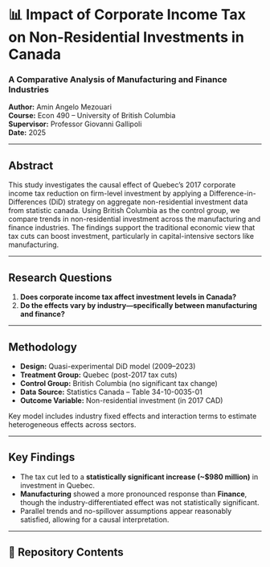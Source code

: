 # 📊 Impact of Corporate Income Tax on Non-Residential Investments in Canada  
### A Comparative Analysis of Manufacturing and Finance Industries  

**Author:** Amin Angelo Mezouari  
**Course:** Econ 490 – University of British Columbia  
**Supervisor:** Professor Giovanni Gallipoli  
**Date:** 2025

---

## Abstract

This study investigates the causal effect of Quebec’s 2017 corporate income tax reduction on firm-level investment by applying a Difference-in-Differences (DiD) strategy on aggregate non-residential investment data from statistic canada. Using British Columbia as the control group, we compare trends in non-residential investment across the manufacturing and finance industries. The findings support the traditional economic view that tax cuts can boost investment, particularly in capital-intensive sectors like manufacturing.

---

## Research Questions

1. **Does corporate income tax affect investment levels in Canada?**  
2. **Do the effects vary by industry—specifically between manufacturing and finance?**

---

## Methodology

- **Design:** Quasi-experimental DiD model (2009–2023)
- **Treatment Group:** Quebec (post-2017 tax cuts)
- **Control Group:** British Columbia (no significant tax change)
- **Data Source:** Statistics Canada – Table 34-10-0035-01
- **Outcome Variable:** Non-residential investment (in 2017 CAD)

Key model includes industry fixed effects and interaction terms to estimate heterogeneous effects across sectors.

---

## Key Findings

- The tax cut led to a **statistically significant increase (~$980 million)** in investment in Quebec.
- **Manufacturing** showed a more pronounced response than **Finance**, though the industry-differentiated effect was not statistically significant.
- Parallel trends and no-spillover assumptions appear reasonably satisfied, allowing for a causal interpretation.

---

## 📎 Repository Contents
